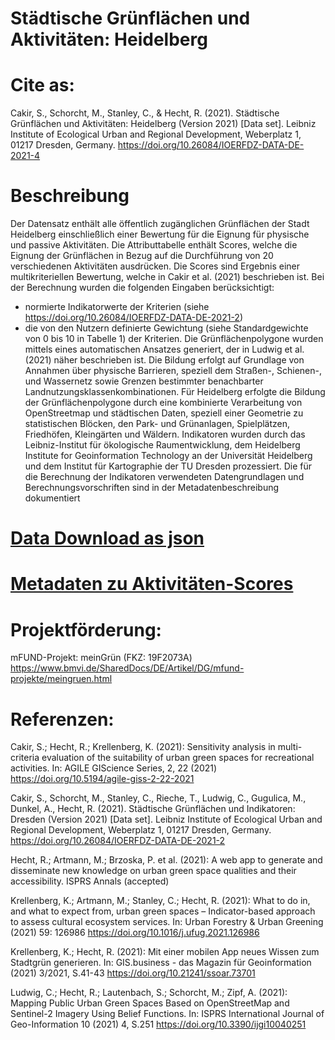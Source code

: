 # Städtische Grünflächen und Aktivitäten: Heidelberg

# Cite as:
Cakir, S., Schorcht, M., Stanley, C., & Hecht, R. (2021). Städtische Grünflächen und Aktivitäten: Heidelberg (Version 2021) [Data set]. Leibniz Institute of Ecological Urban and Regional Development, Weberplatz 1, 01217 Dresden, Germany. https://doi.org/10.26084/IOERFDZ-DATA-DE-2021-4 

# Beschreibung
Der Datensatz enthält alle öffentlich zugänglichen Grünflächen der Stadt Heidelberg einschließlich einer Bewertung für die Eignung für physische und passive Aktivitäten. Die Attributtabelle enthält Scores, welche die Eignung der Grünflächen in Bezug auf die Durchführung von 20 verschiedenen Aktivitäten ausdrücken. Die Scores sind Ergebnis einer multikriteriellen Bewertung, welche in Cakir et al. (2021) beschrieben ist. Bei der Berechnung wurden die folgenden Eingaben berücksichtigt: 
-	normierte Indikatorwerte der Kriterien (siehe https://doi.org/10.26084/IOERFDZ-DATA-DE-2021-2)
-	die von den Nutzern definierte Gewichtung (siehe Standardgewichte von 0 bis 10 in Tabelle 1) der Kriterien. 
Die Grünflächenpolygone wurden mittels eines automatischen Ansatzes generiert, der in Ludwig et al. (2021) näher beschrieben ist. Die Bildung erfolgt auf Grundlage von Annahmen über physische Barrieren, speziell dem Straßen-, Schienen-, und Wassernetz sowie Grenzen bestimmter benachbarter Landnutzungsklassenkombinationen. Für Heidelberg erfolgte die Bildung der Grünflächenpolygone durch eine kombinierte Verarbeitung von OpenStreetmap und städtischen Daten, speziell einer Geometrie zu statistischen Blöcken, den Park- und Grünanlagen, Spielplätzen, Friedhöfen, Kleingärten und Wäldern. Indikatoren wurden durch das Leibniz-Institut für ökologische Raumentwicklung, dem Heidelberg Institute for Geoinformation Technology an der Universität Heidelberg und dem Institut für Kartographie der TU Dresden prozessiert. Die für die Berechnung der Indikatoren verwendeten Datengrundlagen und Berechnungsvorschriften sind in der Metadatenbeschreibung dokumentiert

# [Data Download as json](https://github.com/ioer-dresden/fdz/blob/main/2021/research_data/4/all_activities_HD.json)
# [Metadaten zu Aktivitäten-Scores](https://github.com/ioer-dresden/fdz/blob/main/2021/research_data/4/metadata_all_activities_HD.pdf)

# Projektförderung: 
mFUND-Projekt: meinGrün (FKZ: 19F2073A)
https://www.bmvi.de/SharedDocs/DE/Artikel/DG/mfund-projekte/meingruen.html

# Referenzen:
Cakir, S.; Hecht, R.; Krellenberg, K. (2021): Sensitivity analysis in multi-criteria evaluation of the suitability of urban green spaces for recreational activities. In: AGILE GIScience Series, 2, 22 (2021)
https://doi.org/10.5194/agile-giss-2-22-2021

Cakir, S., Schorcht, M., Stanley, C., Rieche, T., Ludwig, C., Gugulica, M., Dunkel, A., Hecht, R. (2021). Städtische Grünflächen und Indikatoren: Dresden (Version 2021) [Data set]. Leibniz Institute of Ecological Urban and Regional Development, Weberplatz 1, 01217 Dresden, Germany. https://doi.org/10.26084/IOERFDZ-DATA-DE-2021-2
 
Hecht, R.; Artmann, M.; Brzoska, P. et al. (2021): A web app to generate and disseminate new knowledge on urban green space qualities and their accessibility. ISPRS Annals (accepted)

Krellenberg, K.; Artmann, M.; Stanley, C.; Hecht, R. (2021): What to do in, and what to expect from, urban green spaces – Indicator-based approach to assess cultural ecosystem services. In: Urban Forestry & Urban Greening (2021) 59: 126986 
https://doi.org/10.1016/j.ufug.2021.126986
 
Krellenberg, K.; Hecht, R. (2021): Mit einer mobilen App neues Wissen zum Stadtgrün generieren. In: GIS.business - das Magazin für Geoinformation (2021) 3/2021, S.41-43
https://doi.org/10.21241/ssoar.73701
 
Ludwig, C.; Hecht, R.; Lautenbach, S.; Schorcht, M.; Zipf, A. (2021): Mapping Public Urban Green Spaces Based on OpenStreetMap and Sentinel-2 Imagery Using Belief Functions. In: ISPRS International Journal of Geo-Information 10 (2021) 4, S.251
https://doi.org/10.3390/ijgi10040251 

